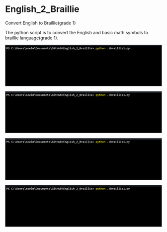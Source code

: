 # English_2_Braillie

Convert English to Braillie(grade 1)

The python script is to convert the English and basic math symbols to braillie language(grade 1).

![](gif_4.gif)

![](gif_2.gif)

![](gif_3.gif)

![](gif_1.gif)
